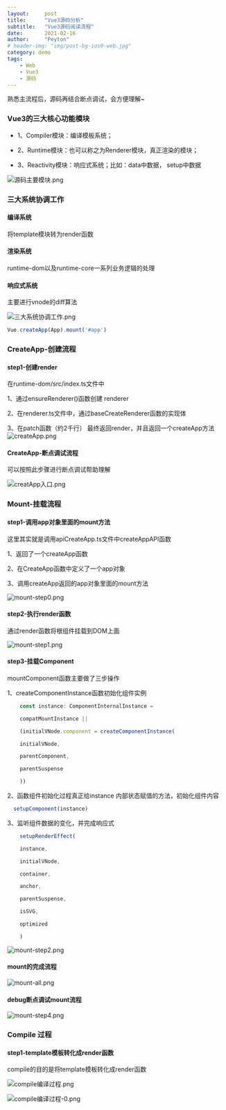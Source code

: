 ```yaml
---
layout:     post
title:      "Vue3源码分析"
subtitle:   "Vue3源码阅读流程"
date:       2021-02-16
author:     "Peyton"
# header-img: "img/post-bg-ios9-web.jpg"
category: demo
tags:
    - Web
    - Vue3
    - 源码
---
```


熟悉主流程后，源码再结合断点调试，会方便理解~
<!-- more -->


### Vue3的三大核心功能模块


- 1、Compiler模块：编译模板系统；


- 2、Runtime模块：也可以称之为Renderer模块，真正渲染的模块；


- 3、Reactivity模块：响应式系统；比如：data中数据， setup中数据


![源码主要模块.png](https://p9-juejin.byteimg.com/tos-cn-i-k3u1fbpfcp/9bd69cd83a1a42f9a2fede3323aa227f~tplv-k3u1fbpfcp-watermark.image?)


### 三大系统协调工作

#### 编译系统

将template模块转为render函数

#### 渲染系统

runtime-dom以及runtime-core一系列业务逻辑的处理

#### 响应式系统

主要进行vnode的diff算法

![三大系统协调工作.png](https://p1-juejin.byteimg.com/tos-cn-i-k3u1fbpfcp/6fae3bad0e144d1cb1efec80c488642a~tplv-k3u1fbpfcp-watermark.image?)


```js
Vue.createApp(App).mount('#app')
```



### CreateApp-创建流程

#### step1-创建render
在runtime-dom/src/index.ts文件中

1、通过ensureRenderer()函数创建 renderer

2、在renderer.ts文件中，通过baseCreateRenderer函数的实现体

3、在patch函数（约2千行） 最终返回render，并且返回一个createApp方法
![createApp.png](https://p6-juejin.byteimg.com/tos-cn-i-k3u1fbpfcp/1b6ba9d7a48e4038910fab5413e73dd2~tplv-k3u1fbpfcp-watermark.image?)

#### CreateApp-断点调试流程
可以按照此步骤进行断点调试帮助理解

![creatApp入口.png](https://p6-juejin.byteimg.com/tos-cn-i-k3u1fbpfcp/3218f515c83a4750a644fd5b93c13189~tplv-k3u1fbpfcp-watermark.image?)

### Mount-挂载流程

#### step1-调用app对象里面的mount方法

这里其实就是调用apiCreateApp.ts文件中createAppAPI函数

1、返回了一个createApp函数

2、在CreateApp函数中定义了一个app对象

3、调用createApp返回的app对象里面的mount方法

![mount-step0.png](https://p6-juejin.byteimg.com/tos-cn-i-k3u1fbpfcp/d39f03c4cc2e46b3a77c8fd76693b06a~tplv-k3u1fbpfcp-watermark.image?)

#### step2-执行render函数
通过render函数将根组件挂载到DOM上面

![mount-step1.png](https://p6-juejin.byteimg.com/tos-cn-i-k3u1fbpfcp/fcddb606b48b426d91eeb4ae93c8fc3f~tplv-k3u1fbpfcp-watermark.image?)

#### step3-挂载Component
mountComponent函数主要做了三步操作

1、createComponentInstance函数初始化组件实例
```js
    const instance: ComponentInternalInstance =

    compatMountInstance ||

    (initialVNode.component = createComponentInstance(

    initialVNode,

    parentComponent,

    parentSuspense

    ))
```

2、函数组件初始化过程真正给instance 内部状态赋值的方法，初始化组件内容
```js
  setupComponent(instance)
```

3、监听组件数据的变化，并完成响应式
```js
    setupRenderEffect(

    instance,

    initialVNode,

    container,

    anchor,

    parentSuspense,

    isSVG,

    optimized

    )
```

![mount-step2.png](https://p9-juejin.byteimg.com/tos-cn-i-k3u1fbpfcp/f905ffc7f0574dc9a10dc7a3cd1bd74c~tplv-k3u1fbpfcp-watermark.image?)

#### mount的完成流程
![mount-all.png](https://p1-juejin.byteimg.com/tos-cn-i-k3u1fbpfcp/fbd914f4c5e9415ab2bd4cf0fd27412b~tplv-k3u1fbpfcp-watermark.image?)

#### debug断点调试mount流程
![mount-step4.png](https://p6-juejin.byteimg.com/tos-cn-i-k3u1fbpfcp/ad95994d6ec543819bd6d225e6440ee1~tplv-k3u1fbpfcp-watermark.image?)


### Compile 过程

#### step1-template模板转化成render函数

compile的目的是将template模板转化成render函数

![compile编译过程.png](https://p9-juejin.byteimg.com/tos-cn-i-k3u1fbpfcp/5f77e1e243544958902b24e7b201f02b~tplv-k3u1fbpfcp-watermark.image?)


![compile编译过程-0.png](https://p1-juejin.byteimg.com/tos-cn-i-k3u1fbpfcp/a3005a3eaf204e0cbbc5adc9cc021ad0~tplv-k3u1fbpfcp-watermark.image?)
















